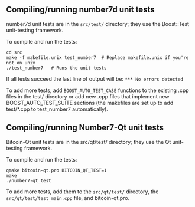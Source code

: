 Compiling/running number7d unit tests
------------------------------------

number7d unit tests are in the `src/test/` directory; they
use the Boost::Test unit-testing framework.

To compile and run the tests:

	cd src
	make -f makefile.unix test_number7  # Replace makefile.unix if you're not on unix
	./test_number7   # Runs the unit tests

If all tests succeed the last line of output will be:
`*** No errors detected`

To add more tests, add `BOOST_AUTO_TEST_CASE` functions to the existing
.cpp files in the test/ directory or add new .cpp files that
implement new BOOST_AUTO_TEST_SUITE sections (the makefiles are
set up to add test/*.cpp to test_number7 automatically).


Compiling/running Number7-Qt unit tests
---------------------------------------

Bitcoin-Qt unit tests are in the src/qt/test/ directory; they
use the Qt unit-testing framework.

To compile and run the tests:

	qmake bitcoin-qt.pro BITCOIN_QT_TEST=1
	make
	./number7-qt_test

To add more tests, add them to the `src/qt/test/` directory,
the `src/qt/test/test_main.cpp` file, and bitcoin-qt.pro.
